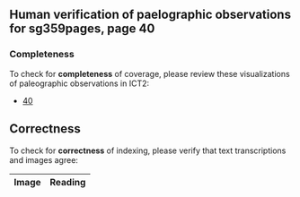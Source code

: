 

## Human verification of paelographic observations for sg359pages, page 40

###  Completeness

To check for **completeness** of coverage, please review these visualizations of paleographic observations in ICT2:

-  [40](http://www.homermultitext.org/ict2/)

## Correctness

To check for **correctness** of indexing, please verify that text transcriptions and images agree:

| Image     | Reading     |
| :------------- | :------------- |

